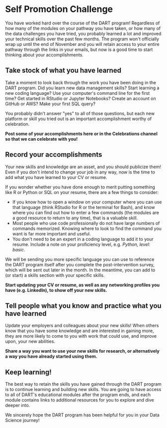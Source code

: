 # Self Promotion Challenge

You have worked hard over the course of the DART program! Regardless of how many of the modules on your pathway you have taken, or how many of the data challenges you have tried, you probably learned a lot and improved your technical skills over the past few months. The program won't officially wrap up until the end of November and you will retain access to your entire pathway through the links in your emails, but now is a good time to start thinking about your accomplishments.

## Take stock of what you have learned

Take a moment to look back through the work you have been doing in the DART program. Did you learn new data management skills? Start learning a new coding language? Use your computer's command line for the first time? Get started in RStudio or Jupyter Notebooks? Create an account on GitHub or AWS? Make your first SQL query?

You probably didn't answer "yes" to all of those questions, but each new platform or skill you tried out is an important accomplishment worthy of celebration.

**Post some of your accomplishments here or in the Celebrations channel so that we can celebrate with you!**

## Record your accomplishments

Your new skills and knowledge are an asset, and you should publicize them!  Even if you don't intend to change your job in any way, now is the time to add what you have learned to your CV or resume.

If you wonder whether you have done enough to merit putting something like R or Python or SQL on your resume, there are a few things to consider:


* If you know how to open a window on your computer where you can use that language (think RStudio for R or the terminal for Bash), and know where you can find out how to enter a few commands (the modules are a good resource to return to any time), that is a valuable skill.
* Most people who use code professionally do not have large numbers of commands memorized. Knowing where to look to find the command you want is far more important and useful.
* You don't need to be an expert in a coding language to add it to your resume.  Include a note on your proficiency level, e.g. _Python, level: basic_.

We will be sending you more specific language you can use to reference the DART program itself after you complete the post-intervention survey, which will be sent out later in the month. In the meantime, you can add to (or start) a skills section with your specific skills.

**Start updating your CV or resume, as well as any networking profiles you have (e.g. LinkedIn), to show off your new skills.**

## Tell people what you know and practice what you have learned

Update your employers and colleagues about your new skills! When others know that you have some knowledge and are interested in gaining more, they are more likely to come to you with work that could use, and improve upon, your new abilities.

**Share a way you want to use your new skills for research, or alternatively a way you have already started using them.**

## Keep learning!

The best way to retain the skills you have gained through the DART program is to continue learning and building new skills. You are going to have access to all of DART's educational modules after the program ends, and each module contains links to additional resources for you to explore and dive deeper into.

We sincerely hope the DART program has been helpful for you in your Data Science journey!
